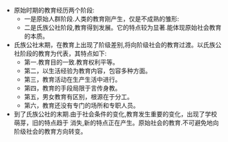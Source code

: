 - 原始时期的教育经历两个阶段:
	- 一是原始人群阶段.人类的教育刚产生，仅是不成熟的雏形:
	- 二是氏族公社阶段,教育得到发展。它的特点较为显著.能体现原始社会教育的本质。
- 氏族公社末期，在教育上出现了阶级差别,将向阶级社会的教育过渡。以氏族公社阶段的教育为代表，其特点如下:
	- 第一.教育目的一致.教育权利平等。
	- 第二，以生活经验为教育内容，包容多种方面。
	- 第三，教育活动在生产生活中进行。
	- 第四，教育的手段局限于言传身教。
	- 第五，男女教育有区别，根源在于分工。
	- 第六，教育还没有专门的场所和专职人员。
- 到了氏族公社的末期.由于社会条件的变化,教育发生重要的变化，出现了学校萌芽，旧的特点趋于
  消失,新的特点正在产生。原始社会的教育.不可避免地向阶级社会的教育方向转变。